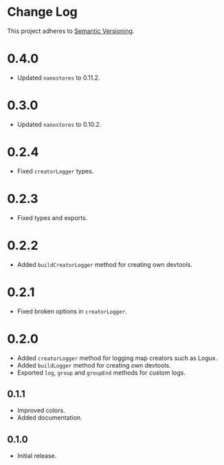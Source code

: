 # Change Log
This project adheres to [Semantic Versioning](http://semver.org/).

# 0.4.0
* Updated `nanostores` to 0.11.2.

# 0.3.0
* Updated `nanostores` to 0.10.2.

# 0.2.4
* Fixed `creatorLogger` types.

# 0.2.3
* Fixed types and exports.

# 0.2.2
* Added `buildCreatorLogger` method for creating own devtools.

# 0.2.1
* Fixed broken options in `creatorLogger`.

# 0.2.0
* Added `creatorLogger` method for logging map creators such as Logux.
* Added `buildLogger` method for creating own devtools.
* Exported `log`, `group` and `groupEnd` methods for custom logs.

## 0.1.1
* Improved colors.
* Added documentation.

## 0.1.0
* Initial release.
